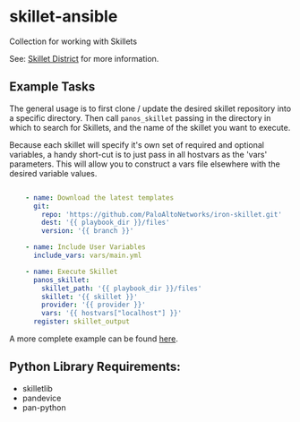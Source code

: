 # skillet-ansible

Collection for working with Skillets


See: [Skillet District](https://live.paloaltonetworks.com/t5/skillet-district/ct-p/Skillets) for more information.

## Example Tasks

The general usage is to first clone / update the desired skillet repository into a specific directory. Then call
`panos_skillet` passing in the directory in which to search for Skillets, and the name of the skillet you want to 
execute.

Because each skillet will specify it's own set of required and optional variables, a handy short-cut is to just pass
in all hostvars as the 'vars' parameters. This will allow you to construct a vars file elsewhere with the desired
variable values. 


```yaml

    - name: Download the latest templates
      git:
        repo: 'https://github.com/PaloAltoNetworks/iron-skillet.git'
        dest: '{{ playbook_dir }}/files'
        version: '{{ branch }}'

    - name: Include User Variables
      include_vars: vars/main.yml

    - name: Execute Skillet
      panos_skillet:
        skillet_path: '{{ playbook_dir }}/files'
        skillet: '{{ skillet }}'
        provider: '{{ provider }}'
        vars: '{{ hostvars["localhost"] }}'
      register: skillet_output

```

A more complete example can be found [here](https://github.com/nembery/panos_ansible_iron_skillet).

## Python Library Requirements:
* skilletlib
* pandevice
* pan-python